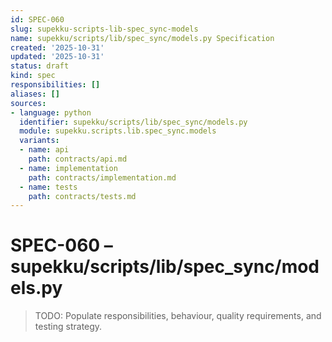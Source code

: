 ```yaml
---
id: SPEC-060
slug: supekku-scripts-lib-spec_sync-models
name: supekku/scripts/lib/spec_sync/models.py Specification
created: '2025-10-31'
updated: '2025-10-31'
status: draft
kind: spec
responsibilities: []
aliases: []
sources:
- language: python
  identifier: supekku/scripts/lib/spec_sync/models.py
  module: supekku.scripts.lib.spec_sync.models
  variants:
  - name: api
    path: contracts/api.md
  - name: implementation
    path: contracts/implementation.md
  - name: tests
    path: contracts/tests.md
---
```


# SPEC-060 – supekku/scripts/lib/spec_sync/models.py

> TODO: Populate responsibilities, behaviour, quality requirements, and testing strategy.
